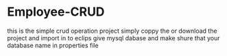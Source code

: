 # Employee-CRUD 
this is the simple crud operation project 
simply coppy the or download the project and import in to eclips
give mysql dabase and make shure that your database name in properties file 
